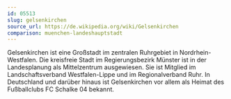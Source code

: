 ```yaml
---
id: 05513
slug: gelsenkirchen
source_url: https://de.wikipedia.org/wiki/Gelsenkirchen
comparison: muenchen-landeshauptstadt
---
```


Gelsenkirchen ist eine Großstadt im zentralen Ruhrgebiet in Nordrhein-Westfalen. Die kreisfreie Stadt im Regierungsbezirk Münster ist in der Landesplanung als Mittelzentrum ausgewiesen. Sie ist Mitglied im Landschaftsverband Westfalen-Lippe und im Regionalverband Ruhr. In Deutschland und darüber hinaus ist Gelsenkirchen vor allem als Heimat des Fußballclubs FC Schalke 04 bekannt.
